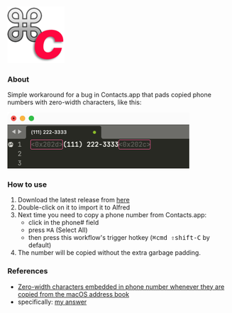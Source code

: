 <img src="./icon.png" width=128>

### About

Simple workaround for a bug in Contacts.app that pads copied phone numbers with zero-width characters, like this:

<img src="./zwsp.png" width=410>

### How to use

1. Download the latest release from [here](https://github.com/luckman212/alfred-copy-workaround/releases/download/1.0.1/CopyWorkaround.alfredworkflow)
2. Double-click on it to import it to Alfred
3. Next time you need to copy a phone number from Contacts.app:
   - click in the phone# field
   - press <kbd>⌘A</kbd> (Select All)
   - then press this workflow's trigger hotkey (<kbd>⌘cmd ⇧shift-C</kbd> by default)
4. The number will be copied without the extra garbage padding.

### References

- [Zero-width characters embedded in phone number whenever they are copied from the macOS address book](https://apple.stackexchange.com/questions/337101/zero-width-characters-embedded-in-phone-number-whenever-they-are-copied-from-the)
- specifically: [my answer](https://apple.stackexchange.com/a/350404/100302)
